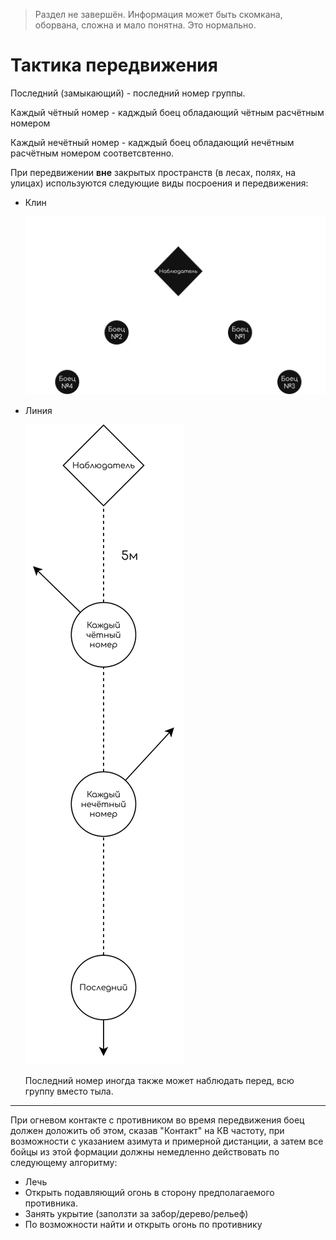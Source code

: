 > Раздел не завершён. Информация может быть скомкана, оборвана, сложна и мало понятна. Это нормально.

# Тактика передвижения

Последний (замыкающий) - последний номер группы.

Каждый чётный номер - кадждый боец обладающий чётным расчётным номером

Каждый нечётный номер - кадждый боец обладающий нечётным расчётным номером соответсвтенно.

При передвижении **вне** закрытых пространств (в лесах, полях, на улицах) используются следующие виды посроения и передвижения:

- Клин

  ![(Изображение)](media/Клин.drawio.svg)

- Линия

  ![(Изображение)](media/Линия.drawio.svg)

  Последний номер иногда также может наблюдать перед, всю группу вместо тыла.

<hr>

При огневом контакте с противником во время передвижения боец должен доложить об этом, сказав "Контакт" на КВ частоту, при возможности с указанием азимута и примерной дистанции, а затем все бойцы из этой формации должны немедленно действовать по следующему алгоритму:

- Лечь
- Открыть подавляющий огонь в сторону предполагаемого противника.
- Занять укрытие (заползти за забор/дерево/рельеф)
- По возможности найти и открыть огонь по противнику
